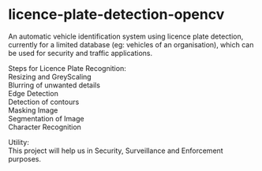 # licence-plate-detection-opencv
An automatic vehicle identification system using licence plate detection, currently for a limited database (eg: vehicles of an organisation), which can be used for security and traffic applications.

Steps for Licence Plate Recognition:
<br>
Resizing and GreyScaling <br>
Blurring of unwanted details <br>
Edge Detection<br>
Detection of contours<br>
Masking Image <br>
Segmentation of Image<br>
Character Recognition<br>

Utility:<br>
This project will help us in Security, Surveillance and Enforcement purposes.


